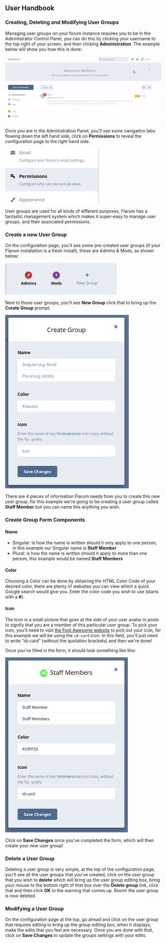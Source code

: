 ## User Handbook
### Creating, Deleting and Modifying User Groups

Managing user groups on your forum instance requires you to be in the Administrator Control Panel, you can do this by clicking your username to the top right of your screen, and then clicking **Administration**. The example below will show you how this is done:

![Administration Link Screenshot](687474703a2f2f692e696d6775722e636f6d2f575a315a6a78392e676966.gif)

Once you are in the Administration Panel, you'll see some navigation tabs flowing down the left hand side, click on **Permissions** to reveal the configuration page to the right hand side.

![Permissions Screenshot](687474703a2f2f692e696d6775722e636f6d2f795834455466302e706e67.png)

User groups are used for all kinds of different purposes, Flarum has a fantastic management system which makes it super-easy to manage user groups, and their associated permissions.

### Create a new User Group

On the configuration page, you'll see some pre-created user groups (if your Flarum installation is a fresh install), these are Admins & Mods, as shown below:

![SS Group bar](687474703a2f2f692e696d6775722e636f6d2f30345a457730472e706e67.png)

Next to those user groups, you'll see **New Group** click that to bring up the **Create Group** prompt.

![SS Group Creation Prompt](687474703a2f2f692e696d6775722e636f6d2f4d4d3039314f4a2e706e67.png)

There are 4 pieces of information Flarum needs from you to create this new user group, for this example we're going to be creating a user group called **Staff Member** but you can name this anything you wish.

### Create Group Form Components

#### Name

 - Singular: is how the name is written should it only apply to one person, in this example our Singular name is **Staff Member**
 - Plural: is how the name is written should it apply to more than one person, this example would be named **Staff Members**
 
#### Color

Choosing a Color can be done by obtaining the HTML Color Code of your desired color, there are plenty of websites you can view which a quick Google search would give you. Enter the color code you wish to use (starts with a **#**).

#### Icon

The Icon is a small picture that goes at the side of your user avatar in posts to signify that you are a member of this particular user group. To pick your icon, you'll need to visit [the Font Awesome website](http://fontawesome.io/icons/) to pick out your icon, for this example we will be using the ```id-card``` icon. In this field, you'll just need to write "id-card" (without the quotation brackets) and then we're done!

Once you've filled in the form, it should look something like this:

![SS Group Create Filled In](687474703a2f2f692e696d6775722e636f6d2f336863613430662e706e67.png)

Click on **Save Changes** once you've completed the form, which will then create your new user group!

### Delete a User Group

Deleting a user group is very simple, at the top of the configuration page, you'll see all the user groups that you've created, click on the user group that you wish to **delete** which will bring up the user group editing box, bring your mouse to the bottom right of that box over the **Delete group** link, click that and then click **OK** to the warning that comes up. Boom! the user group is now deleted.

### Modifying a User Group

On the configuration page at the top, go ahead and click on the user group that requires editing to bring up the group editing box, when it displays, make the edits that you feel are necessary. Once you are done with that, click on **Save Changes** to update the groups settings with your edits.
